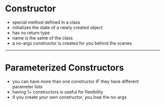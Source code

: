 # Constructor
- special method defined in a class
- initializes the state of a newly created object
- has no return type
- name is the same of the class
- a no-args constructor is created for you behind the scenes

---

# Parameterized Constructors
- you can have more than one constructor IF they have different parameter lists
- having 1+ constructors is useful for flexibility
- if you create your own constructor, you lose the no-args
